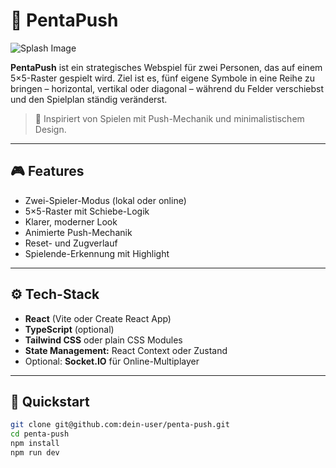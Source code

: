 # 🧠 PentaPush

![Splash Image](https://raw.githubusercontent.com/baumgartner-games/penta-push/refs/heads/main/public/splash.png)

**PentaPush** ist ein strategisches Webspiel für zwei Personen, das auf einem 5×5-Raster gespielt wird. Ziel ist es, fünf eigene Symbole in eine Reihe zu bringen – horizontal, vertikal oder diagonal – während du Felder verschiebst und den Spielplan ständig veränderst.

> 🧩 Inspiriert von Spielen mit Push-Mechanik und minimalistischem Design. 
---

## 🎮 Features

- Zwei-Spieler-Modus (lokal oder online)
- 5×5-Raster mit Schiebe-Logik
- Klarer, moderner Look
- Animierte Push-Mechanik
- Reset- und Zugverlauf
- Spielende-Erkennung mit Highlight

---

## ⚙️ Tech-Stack

- **React** (Vite oder Create React App)
- **TypeScript** (optional)
- **Tailwind CSS** oder plain CSS Modules
- **State Management:** React Context oder Zustand
- Optional: **Socket.IO** für Online-Multiplayer

---

## 🚀 Quickstart

```bash
git clone git@github.com:dein-user/penta-push.git
cd penta-push
npm install
npm run dev
